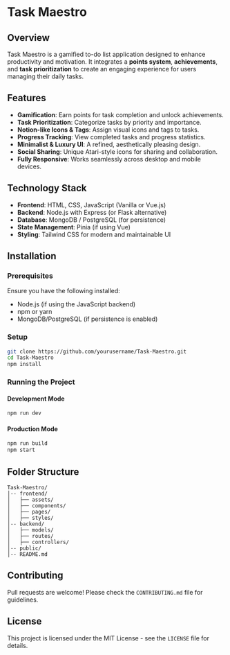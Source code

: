 # Task Maestro

## Overview
Task Maestro is a gamified to-do list application designed to enhance productivity and motivation. It integrates a **points system**, **achievements**, and **task prioritization** to create an engaging experience for users managing their daily tasks.

## Features
- **Gamification**: Earn points for task completion and unlock achievements.
- **Task Prioritization**: Categorize tasks by priority and importance.
- **Notion-like Icons & Tags**: Assign visual icons and tags to tasks.
- **Progress Tracking**: View completed tasks and progress statistics.
- **Minimalist & Luxury UI**: A refined, aesthetically pleasing design.
- **Social Sharing**: Unique Atari-style icons for sharing and collaboration.
- **Fully Responsive**: Works seamlessly across desktop and mobile devices.

## Technology Stack
- **Frontend**: HTML, CSS, JavaScript (Vanilla or Vue.js)
- **Backend**: Node.js with Express (or Flask alternative)
- **Database**: MongoDB / PostgreSQL (for persistence)
- **State Management**: Pinia (if using Vue)
- **Styling**: Tailwind CSS for modern and maintainable UI

## Installation
### Prerequisites
Ensure you have the following installed:
- Node.js (if using the JavaScript backend)
- npm or yarn
- MongoDB/PostgreSQL (if persistence is enabled)

### Setup
```sh
git clone https://github.com/yourusername/Task-Maestro.git
cd Task-Maestro
npm install
```

### Running the Project
#### Development Mode
```sh
npm run dev
```
#### Production Mode
```sh
npm run build
npm start
```

## Folder Structure
```
Task-Maestro/
│-- frontend/
│   ├── assets/
│   ├── components/
│   ├── pages/
│   ├── styles/
│-- backend/
│   ├── models/
│   ├── routes/
│   ├── controllers/
│-- public/
│-- README.md
```

## Contributing
Pull requests are welcome! Please check the `CONTRIBUTING.md` file for guidelines.

## License
This project is licensed under the MIT License - see the `LICENSE` file for details.
